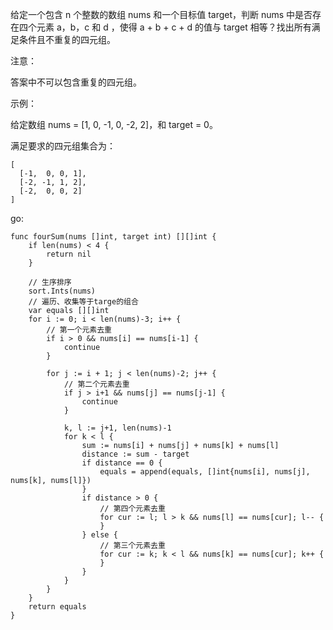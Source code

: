 给定一个包含 n 个整数的数组 nums 和一个目标值 target，判断 nums 中是否存在四个元素 a，b，c 和 d ，使得 a + b + c + d 的值与 target 相等？找出所有满足条件且不重复的四元组。

注意：

答案中不可以包含重复的四元组。

示例：

给定数组 nums = [1, 0, -1, 0, -2, 2]，和 target = 0。

满足要求的四元组集合为：
```
[
  [-1,  0, 0, 1],
  [-2, -1, 1, 2],
  [-2,  0, 0, 2]
]
```

go:
```
func fourSum(nums []int, target int) [][]int {
	if len(nums) < 4 {
		return nil
	}

	// 生序排序
	sort.Ints(nums)
	// 遍历、收集等于targe的组合
	var equals [][]int
	for i := 0; i < len(nums)-3; i++ {
		// 第一个元素去重
		if i > 0 && nums[i] == nums[i-1] {
			continue
		}

		for j := i + 1; j < len(nums)-2; j++ {
			// 第二个元素去重
			if j > i+1 && nums[j] == nums[j-1] {
				continue
			}

			k, l := j+1, len(nums)-1
			for k < l {
				sum := nums[i] + nums[j] + nums[k] + nums[l]
				distance := sum - target
				if distance == 0 {
					equals = append(equals, []int{nums[i], nums[j], nums[k], nums[l]})
				}
				if distance > 0 {
					// 第四个元素去重
					for cur := l; l > k && nums[l] == nums[cur]; l-- {
					}
				} else {
					// 第三个元素去重
					for cur := k; k < l && nums[k] == nums[cur]; k++ {
					}
				}
			}
		}
	}
	return equals
}
```

